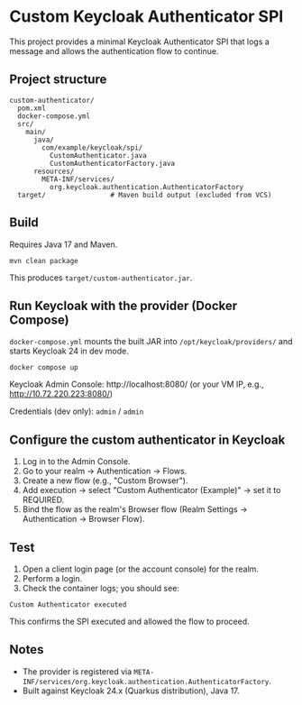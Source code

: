 # Custom Keycloak Authenticator SPI

This project provides a minimal Keycloak Authenticator SPI that logs a message and allows the authentication flow to continue.

## Project structure

```
custom-authenticator/
  pom.xml
  docker-compose.yml
  src/
    main/
      java/
        com/example/keycloak/spi/
          CustomAuthenticator.java
          CustomAuthenticatorFactory.java
      resources/
        META-INF/services/
          org.keycloak.authentication.AuthenticatorFactory
  target/                # Maven build output (excluded from VCS)
```

## Build

Requires Java 17 and Maven.

```
mvn clean package
```

This produces `target/custom-authenticator.jar`.

## Run Keycloak with the provider (Docker Compose)

`docker-compose.yml` mounts the built JAR into `/opt/keycloak/providers/` and starts Keycloak 24 in dev mode.

```
docker compose up
```

Keycloak Admin Console: http://localhost:8080/ (or your VM IP, e.g., http://10.72.220.223:8080/)

Credentials (dev only): `admin` / `admin`

## Configure the custom authenticator in Keycloak

1. Log in to the Admin Console.
2. Go to your realm → Authentication → Flows.
3. Create a new flow (e.g., "Custom Browser").
4. Add execution → select "Custom Authenticator (Example)" → set it to REQUIRED.
5. Bind the flow as the realm's Browser flow (Realm Settings → Authentication → Browser Flow).

## Test

1. Open a client login page (or the account console) for the realm.
2. Perform a login.
3. Check the container logs; you should see:

```
Custom Authenticator executed
```

This confirms the SPI executed and allowed the flow to proceed.

## Notes

- The provider is registered via `META-INF/services/org.keycloak.authentication.AuthenticatorFactory`.
- Built against Keycloak 24.x (Quarkus distribution), Java 17.